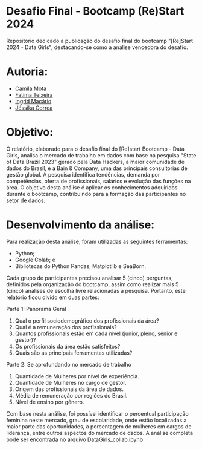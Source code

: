 # Desafio Final - Bootcamp (Re)Start 2024

Repositório dedicado a publicação do desafio final do bootcamp "[Re]Start 2024 - Data Girls", destacando-se como a análise vencedora do desafio.

#
# Autoria:
*   [Camila Mota](https://www.linkedin.com/in/camila-rodrigues-mota/)
*   [Fatima Teixeira](https://www.linkedin.com/in/teixeira-fatima/)
*   [Ingrid Macário](https://www.linkedin.com/in/ingrid-macario/)
*   [Jéssika Correa](https://www.linkedin.com/in/jessikaguido/)

#
# Objetivo:
O relatório, elaborado para o desafio final do [Re]start Bootcamp - Data Girls, analisa o mercado de trabalho em dados com base na pesquisa "State of Data Brazil 2023" gerado pela Data Hackers, a maior comunidade de dados do Brasil, e a Bain & Company, uma das principais consultorias de gestão global. A pesquisa identifica tendências, demanda por competências, oferta de profissionais, salários e evolução das funções na área. O objetivo desta análise é aplicar os conhecimentos adquiridos durante o bootcamp, contribuindo para a formação das participantes no setor de dados.

#
# Desenvolvimento da análise:
Para realização desta análise, foram utilizadas as seguintes ferramentas:
* Python;
* Google Colab; e
* Bibliotecas do Python Pandas, Matplotlib e SeaBorn.

Cada grupo de participantes precisou analisar 5 (cinco) perguntas, definidos pela organização do bootcamp, assim como realizar mais 5 (cinco) análises de escolha livre relacionadas a pesquisa. Portanto, este relatório ficou divido em duas partes:

Parte 1: Panorama Geral

1. Qual o perfil sociodemográfico dos profissionais da área?
2. Qual é a remuneração dos profissionais?
3. Quantos profissionais estão em cada nível (junior, pleno, sênior e gestor)?
4. Os profissionais da área estão satisfeitos?
5. Quais são as principais ferramentas utilizadas?

Parte 2: Se aprofundando no mercado de trabalho

1. Quantidade de Mulheres por nível de experiência.
2. Quantidade de Mulheres no cargo de gestor.
3. Origem das profissionais da área de dados.
4. Média de remuneração por regiões do Brasil.
5. Nível de ensino por gênero.

Com base nesta análise, foi possível identificar o percentual participação feminina neste mercado, grau de escolaridade, onde estão localizadas a maior parte das oportunidades, a porcentagem de mulheres em cargos de liderança, entre outros aspectos do mercado de dados. A análise completa pode ser encontrada no arquivo DataGirls_collab.ipynb
